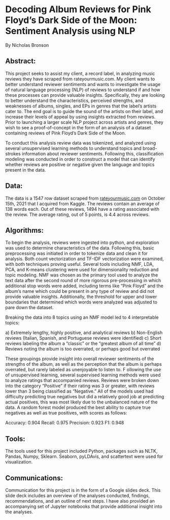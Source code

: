 
# Decoding Album Reviews for Pink Floyd’s Dark Side of the Moon: Sentiment Analysis using NLP

By Nicholas Bronson

## Abstract:

This project seeks to assist my client, a record label, in analyzing music reviews they have scraped from rateyourmusic.com. My client wants to better understand reviewer sentiments and wants to investigate the usage of natural language processing (NLP) of reviews to understand if and how these processes can provide valuable insights. Specifically, they are looking to better understand the characteristics, perceived strengths, and weaknesses of albums, singles, and EPs in genres that the label’s artists cater to. The end goal is to guide the sound of the artists on their label, and increase their levels of appeal by using insights extracted from reviews. Prior to launching a larger scale NLP project across artists and genres, they wish to see a proof-of-concept in the form of an analysis of a dataset containing reviews of Pink Floyd’s Dark Side of the Moon. 

To conduct this analysis review data was tokenized, and analyzed using several unsupervised learning methods to understand topics and broad-strokes information about reviewer sentiments. Following this, classification modeling was conducted in order to construct a model that can identify whether reviews are positive or negative given the language and topics present in the data. 

## Data:

The data is a 1547 row dataset scraped from [rateyourmusic.com](rateyourmusic.com) on October 15th, 2021 that I acquired from Kaggle. The reviews contain an average of 138 words each. Out of these reviews, 1494 have a rating associated with the review. The average rating, out of 5 points, is 4.4 across reviews. 

## Algorithms:

To begin the analysis, reviews were ingested into python, and exploration was used to determine characteristics of the data. Following this, basic preprocessing was initiated in order to tokenize data and clean it for analysis. Both count vectorization and TF-IDF vectorization were examined, with both techniques proving useful. Several tools including NMF, LDA, PCA, and K-means clustering were used for dimensionality reduction and topic modeling. NMF was chosen as the primary tool used to analyze the text data after the second round of more rigorous pre-processing in which additional stop words were added, including terms like “Pink Floyd” and the album’s name which could be present in any type of review and did not provide valuable insights. Additionally, the threshold for upper and lower boundaries that determined which words were analyzed was adjusted to pare down the dataset.    

Breaking the data into 8 topics using an NMF model led to 4 interpretable topics:

a) Extremely lengthy, highly positive, and analytical reviews
b) Non-English reviews (Italian, Spanish, and Portuguese reviews were identified) 
c) Short reviews labeling the album a “classic” or the “greatest album of all time” 
d) Reviews noting the album is too overrated, or perhaps good but overrated

These groupings provide insight into overall reviewer sentiments of the strengths of the album, as well as the perception that the album is perhaps overrated, but rarely labeled as unenjoyable to listen to. 
F
ollowing the use of unsupervised learning, several supervised learning methods were used to analyze ratings that accompanied reviews. Reviews were broken down into the category “Positive” if their rating was 3 or greater, with reviews lower than 3 being classified as “Negative.” All of the models used had difficulty predicting true negatives but did a relatively good job at predicting actual positives, this was most likely due to the unbalanced nature of the data. A random forest model produced the best ability to capture true negatives as well as true positives, with scores as follows:

Accuracy: 0.904
Recall: 0.975
Precision: 0.923
F1: 0.948

## Tools:

The tools used for this project included Python, packages such as NLTK, Pandas, Numpy, Sklearn. Seaborn, pyLDAvis, and scattertext were used for visualization.  

## Communications:

Communication for this project is in the form of a Google slides deck. This slide deck includes an overview of the analyses conducted, findings, recommendations, and an outline of next steps. I have also provided an accompanying set of Jupyter notebooks that provide additional insight into the analyses.
